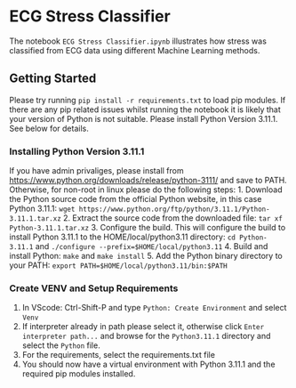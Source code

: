 # ECG Stress Classifier
The notebook `ECG Stress Classifier.ipynb` illustrates how stress was classified from ECG data using different Machine Learning methods. 

## Getting Started
Please try running `pip install -r requirements.txt` to load pip modules. If there are any pip related issues whilst running the notebook it is likely that your version of Python is not suitable. Please install Python Version 3.11.1. See below for details.

### Installing Python Version 3.11.1
If you have admin privaliges, please install from https://www.python.org/downloads/release/python-3111/ and save to PATH.
Otherwise, for non-root in linux please do the following steps:
    1. Download the Python source code from the official Python website, in this case Python 3.11.1: `wget https://www.python.org/ftp/python/3.11.1/Python-3.11.1.tar.xz`
    2.  Extract the source code from the downloaded file: `tar xf Python-3.11.1.tar.xz`
    3. Configure the build. This will configure the build to install Python 3.11.1 to the HOME/local/python3.11 directory: `cd Python-3.11.1` and `./configure --prefix=$HOME/local/python3.11`
    4. Build and install Python: `make` and `make install`
    5. Add the Python binary directory to your PATH: `export PATH=$HOME/local/python3.11/bin:$PATH`

### Create VENV and Setup Requirements
1. In VScode: Ctrl-Shift-P and type `Python: Create Environment` and select `Venv`
2. If interpreter already in path please select it, otherwise click `Enter interpreter path...` and browse for the `Python3.11.1` directory and select the `Python` file.
3. For the requirements, select the requirements.txt file 
4. You should now have a virtual environment with Python 3.11.1 and the required pip modules installed.
